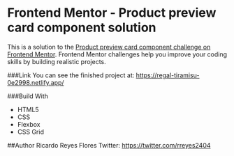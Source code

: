 # Frontend Mentor - Product preview card component solution

This is a solution to the [Product preview card component challenge on Frontend Mentor](https://www.frontendmentor.io/challenges/product-preview-card-component-GO7UmttRfa). Frontend Mentor challenges help you improve your coding skills by building realistic projects. 

###Link
You can see the finished project at:
https://regal-tiramisu-0e2998.netlify.app/

###Build With
- HTML5
- CSS
- Flexbox
- CSS Grid

##Author
Ricardo Reyes Flores
Twitter: https://twitter.com/rreyes2404

